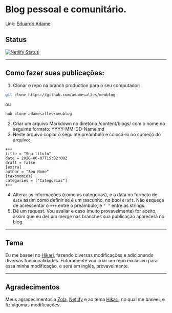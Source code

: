 # Blog pessoal e comunitário.

Link: [Eduardo Adame](https://eduadame.netlify.app/)

## Status

[![Netlify Status](https://api.netlify.com/api/v1/badges/9bd7e319-d159-42ee-9e96-1fe1a19f7b21/deploy-status)](https://app.netlify.com/sites/eduadame/deploys)

---

## Como fazer suas publicações:

1. Clonar o repo na branch production para o seu computador:

```bash
git clone https://github.com/adamesalles/meublog
```

ou

```bash
hub clone adamesalles/meublog
```

2. Criar um arquivo Markdown no diretório /content/blogs/ com o nome no seguinte formato: YYYY-MM-DD-Name.md
3. Neste arquivo copiar o seguinte preâmbulo e colocá-lo no começo do arquivo:

```
+++
title = "Seu título"
date = 2020-06-07T15:02:00Z
draft = false
[extra]
author = "Seu Nome"
[taxonomies]
categories = ["Categorias"]
+++
```

4. Alterar as informações (como as categorias), e a data no formato de `date` assim como definir se é um rascunho, no bool `draft`. Não esqueça de acrescentar o `+++` entre o preâmbulo, e `" "` entre as strings.
5. Dê um request. Vou avaliar e caso (muito provavelmente) for aceito, assim que eu der um merge nas branches sua publicação aparecerá no blog.

---

## Tema

Eu me baseei no [Hikari](https://github.com/waynee95/zola-theme-hikari), fazendo diversas modificações e adicionando diversas funcionalidades. Futuramente vou criar um repo exclusivo para essa minha modificação, e será em inglês, provavelmente.

---

## Agradecimentos

Meus agradecimentos a [Zola](https://www.getzola.org/), [Netlify](https://www.netlify.com/) e ao tema [Hikari](https://github.com/waynee95/zola-theme-hikari), no qual me baseei, e fiz algumas modificações.

